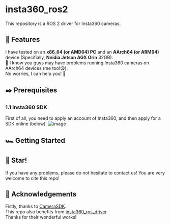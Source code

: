 # insta360_ros2
This repository is a ROS 2 driver for Insta360 cameras.

## 📢 Features
I have tested on an **x86_64 (or AMD64) PC** and an **AArch64 (or ARM64)** device (Specifially, **Nvidia Jetson AGX Orin** 32GB).  
🤔 I know you guys may have problems running Insta360 cameras on AArch64 devices (me too!😩).  
No worries, I can help you! 🤝

## ✒️ Prerequisites
### 1.1 Insta360 SDK
First of all, you need to apply an account of Insta360, and then apply for a SDK online (below).
![image](https://github.com/user-attachments/assets/81eec401-3255-4e24-b8cf-d30dc6e8a718)

## 🏎️ Getting Started

## 💓 Star!
If you have any problems, please do not hesitate to contact us!
You are very welcome to cite this repo! 

## 🥰 Acknowledgements
Fistly, thanks to [CameraSDK](https://github.com/Insta360Develop/CameraSDK-Cpp).  
This repo also benefits from [insta360_ros_driver](https://github.com/ai4ce/insta360_ros_driver).  
Thanks for their wonderful works!


